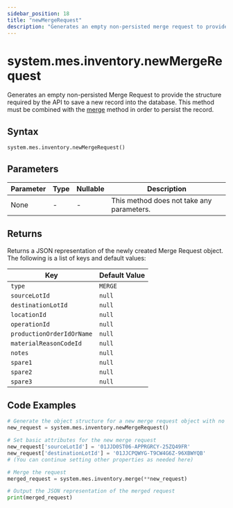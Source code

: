 ```yaml
---
sidebar_position: 18
title: "newMergeRequest"
description: "Generates an empty non-persisted merge request to provide the structure to save a new record into the database."
---
```


# system.mes.inventory.newMergeRequest

Generates an empty non-persisted Merge Request to provide the structure required by the API to save a new record into the database.
This method must be combined with the [merge](./merge) method in order to persist the record.

## Syntax

```python
system.mes.inventory.newMergeRequest()
```

## Parameters

| Parameter | Type | Nullable | Description                               |
|-----------|------|----------|-------------------------------------------|
| None      | -    | -        | This method does not take any parameters. |

## Returns

Returns a JSON representation of the newly created Merge Request object. The following is a list of keys and default values:

| Key                       | Default Value |
|---------------------------|---------------|
| `type`                    | `MERGE`       |
| `sourceLotId`             | `null`        |
| `destinationLotId`        | `null`        |
| `locationId`              | `null`        |
| `operationId`             | `null`        |
| `productionOrderIdOrName` | `null`        |
| `materialReasonCodeId`    | `null`        |
| `notes`                   | `null`        |
| `spare1`                  | `null`        |
| `spare2`                  | `null`        |
| `spare3`                  | `null`        |

## Code Examples

```python
# Generate the object structure for a new merge request object with no initial arguments
new_request = system.mes.inventory.newMergeRequest()

# Set basic attributes for the new merge request
new_request['sourceLotId'] = '01JJD0ST06-APPRGRCY-25ZQ49FR'
new_request['destinationLotId'] = '01JJCPQWYG-T9CW4G6Z-96XBWYQB'
# (You can continue setting other properties as needed here)

# Merge the request
merged_request = system.mes.inventory.merge(**new_request)

# Output the JSON representation of the merged request
print(merged_request)
```
